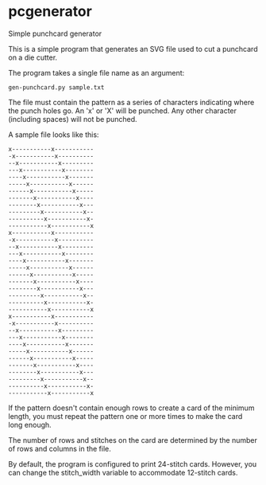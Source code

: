 # pcgenerator
Simple punchcard generator

This is a simple program that generates an SVG file used to cut a punchcard on a die cutter.

The program takes a single file name as an argument:

    gen-punchcard.py sample.txt
    
The file must contain the pattern as a series of characters indicating where the punch holes go. An 'x' or 'X' will be punched. Any other character (including spaces) will not be punched.

A sample file looks like this:

    x-----------x-----------
    -x-----------x----------
    --x-----------x---------
    ---x-----------x--------
    ----x-----------x-------
    -----x-----------x------
    ------x-----------x-----
    -------x-----------x----
    --------x-----------x---
    ---------x-----------x--
    ----------x-----------x-
    -----------x-----------x
    x-----------x-----------
    -x-----------x----------
    --x-----------x---------
    ---x-----------x--------
    ----x-----------x-------
    -----x-----------x------
    ------x-----------x-----
    -------x-----------x----
    --------x-----------x---
    ---------x-----------x--
    ----------x-----------x-
    -----------x-----------x
    x-----------x-----------
    -x-----------x----------
    --x-----------x---------
    ---x-----------x--------
    ----x-----------x-------
    -----x-----------x------
    ------x-----------x-----
    -------x-----------x----
    --------x-----------x---
    ---------x-----------x--
    ----------x-----------x-
    -----------x-----------x

If the pattern doesn't contain enough rows to create a card of the minimum length, you must repeat the pattern one or more times to make the card long enough.

The number of rows and stitches on the card are determined by the number of rows and columns in the file.

By default, the program is configured to print 24-stitch cards. However, you can change the stitch_width variable to accommodate 12-stitch cards.
